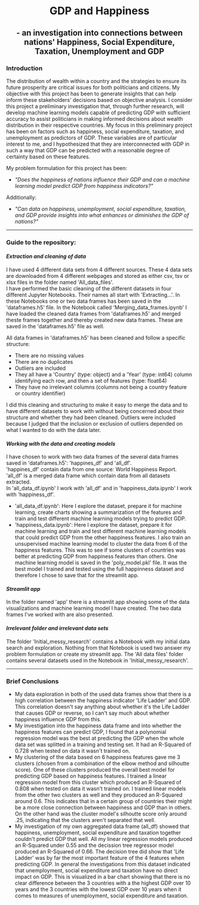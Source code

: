 # <div align='center'> GDP and Happiness </div>
## <div align='center'> - an investigation into connections between nations' Happiness, Social Expenditure, Taxation, Unemployment and GDP </div>

### Introduction

The distribution of wealth within a country and the strategies to ensure its future prosperity are critical issues for both politicians and citizens. My objective with this project has been to generate insights that can help inform these stakeholders' decisions based on objective analysis. I consider this project a preliminary investigation that, through further research, will develop machine learning models capable of predicting GDP with sufficient accuracy to assist politicians in making informed decisions about wealth distribution in their respective countries. My focus in this preliminary project has been on factors such as happiness, social expenditure, taxation, and unemployment as predictors of GDP. These variables are of particular interest to me, and I hypothesized that they are interconnected with GDP in such a way that GDP can be predicted with a reasonable degree of certainty based on these features.   

 My problem formulation for this project has been:

- *"Does the happiness of nations influence their GDP and can a machine learning model predict GDP from happiness indicators?"*  
  
Additionally:  
  
- *"Can data on happiness, unemployment, social expenditure, taxation, and GDP provide insights into what enhances or diminishes the GDP of nations?"*

  
---
  
### Guide to the repository:  

#### _Extraction and cleaning of data_
I have used 4 different data sets from 4 different sources. These 4 data sets are downloaded from 4 different webpages and stored as either csv, tsv or xlsx files in the folder named 'All_data_files'.   
I have performed the basic cleaning of the different datasets in four different Jupyter Notebooks. Their names all start with 'Extracting...'. In these Notebooks one or two data frames has been saved in the 'dataframes.h5' file. In the Notebook called 'Merging_data_frames.ipynb' I have loaded the cleaned data frames from 'dataframes.h5' and merged theste frames together and thereby created new data frames. These are saved in the 'dataframes.h5' file as well.  

All data frames in 'dataframes.h5' has been cleaned and follow a specific structure: 
- There are no missing values
- There are no duplicates
- Outliers are included
- They all have a 'Country' (type: object) and a 'Year' (type: int64) column identifying each row, and then a set of features (type: float64)
- They have no irrelevant columns (columns not being a country feature or country identifier)
  
I did this cleaning and structuring to make it easy to merge the data and to have different datasets to work with without being concerned about their structure and whether they had been cleaned.
Outliers were included because I judged that the inclusion or exclusion of outliers depended on what I wanted to do with the data later.  
  
  
#### _Working with the data and creating models_
I have chosen to work with two data frames of the several data frames saved in 'dataframes.h5': 'happines_df' and 'all_df'.  
'happines_df' contain data from one source: World Happiness Report. 'all_df' is a merged data frame which contain data from all datasets extracted.    
In 'all_data_df.ipynb' I work with 'all_df' and in 'happiness_data.ipynb' I work with 'happiness_df'. 
- 'all_data_df.ipynb': Here I explore the dataset, prepare it for machine learning, create charts showing a summarization of the features and train and test different machine learning models trying to predict GDP. 
- 'happiness_data.ipynb': Here I explore the dataset, prepare it for machine learning and train and test different machine learning models that could predict GDP from the other happiness features. I also train an unsupervised machine learning model to cluster the data from 6 of the happiness features. This was to see if some clusters of countries was better at predicting GDP from happiness features than others. One machine learning model is saved in the 'poly_model.pkl' file. It was the best model I trained and tested using the full happinness dataset and therefore I chose to save that for the streamlit app.   
  
#### _Streamlit app_
In the folder named 'app' there is a streamlit app showing some of the data visualizations and machine learning model I have created. The two data frames I've worked with are also presented.  
  
#### _Irrelevant folder and irrelevant data sets_
The folder 'Initial_messy_research' contains a Notebook with my initial data search and exploration. Nothing from that Notebook is used two answer my problem formulation or create my streamlit app. The 'All data files' folder contains several datasets used in the Notebook in 'Initial_messy_research'.

---

### Brief Conclusions

- My data exploration in both of the used data frames show that there is a high correlation between the happiness indicator 'Life Ladder' and GDP. This correlation doesn't say anything about whether it's the Life Ladder that causes GDP or reverse, so I can't say much about whether happiness influence GDP from this. 
- My investigation into the happiness data frame and into whether the happiness features can predict GDP, I found that a polynomial regression model was the best at predicting the GDP when the whole data set was splitted in a training and testing set. It had an R-Squared of 0.728 when tested on data it wasn't trained on.  
- My clustering of the data based on 6 happiness features gave me 3 clusters (chosen from a combination of the elbow method and silhoutte score). One of these clusters produced the overall best model for predicting GDP based on happiness features. I trained a linear regression model from this cluster which produced an R-Squared of 0.808 when tested on data it wasn't trained on. I trained linear models from the other two clusters as well and they produced an R-Squared around 0.6. This indicates that in a certain group of countries their might be a more close connection between happiness and GDP than in others. On the other hand was the cluster model's silhoutte score only around .25, indicating that the clusters aren't separated that well.
- My investigation of my own aggregated data frame (all_df) showed that happiness, unemployment, social expenditure and taxation together couldn't predict GDP that well. All my linear regression models produced an R-Squared under 0.55 and the decission tree regressor model produced an R-Squared of 0.66. The decision tree did show that 'Life Ladder' was by far the most important feature of the 4 features when predicting GDP. In general the investigations from this dataset indicated that unemployment, social expenditure and taxation have no direct impact on GDP. This is visualized in a bar chart showing that there is no clear difference between the 3 countries with a the highest GDP over 10 years and the 3 countries with the lowest GDP over 10 years when it comes to measures of unemployment, social expenditure and taxation. 

 



